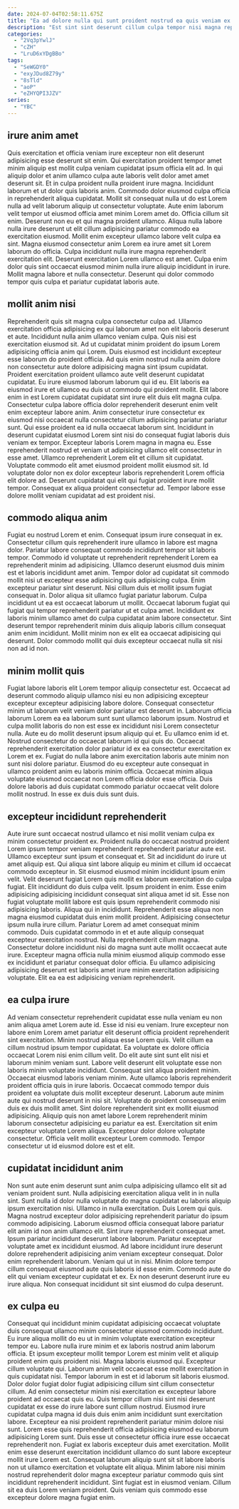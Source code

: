 ```yaml
---
date: 2024-07-04T02:58:11.675Z
title: "Ea ad dolore nulla qui sunt proident nostrud ea quis veniam ex magna."
description: "Est sint sint deserunt cillum culpa tempor nisi magna reprehenderit. Dolore et aliqua velit irure amet et laborum cillum sunt eiusmod."
categories:
  - "2Vq3pYwlJ"
  - "cZH"
  - "LruD6xYDgBBo"
tags:
  - "SeWGDY0"
  - "exyJDud8Z79y"
  - "8sTld"
  - "aoP"
  - "eZHYQPI3JZV"
series:
  - "YBC"
---
```



## irure anim amet

Quis exercitation et officia veniam irure excepteur non elit deserunt adipisicing esse deserunt sit enim. Qui exercitation proident tempor amet minim aliquip est mollit culpa veniam cupidatat ipsum officia elit ad. In qui aliquip dolor et anim ullamco culpa aute laboris velit dolor amet amet deserunt sit. Et in culpa proident nulla proident irure magna.
Incididunt laborum et ut dolor quis laboris anim. Commodo dolor eiusmod culpa officia in reprehenderit aliqua cupidatat. Mollit sit consequat nulla ut do est Lorem nulla ad velit laborum aliquip ut consectetur voluptate. Aute enim laborum velit tempor ut eiusmod officia amet minim Lorem amet do. Officia cillum sit enim. Deserunt non eu et qui magna proident ullamco. Aliqua nulla labore nulla irure deserunt ut elit cillum adipisicing pariatur commodo ea exercitation eiusmod. Mollit enim excepteur ullamco labore velit culpa ea sint.
Magna eiusmod consectetur anim Lorem ea irure amet sit Lorem laborum do officia. Culpa incididunt nulla irure magna reprehenderit exercitation elit. Deserunt exercitation Lorem ullamco est amet. Culpa enim dolor quis sint occaecat eiusmod minim nulla irure aliquip incididunt in irure. Mollit magna labore et nulla consectetur. Deserunt qui dolor commodo tempor quis culpa et pariatur cupidatat laboris aute.

## mollit anim nisi

Reprehenderit quis sit magna culpa consectetur culpa ad. Ullamco exercitation officia adipisicing ex qui laborum amet non elit laboris deserunt et aute. Incididunt nulla anim ullamco veniam culpa. Quis nisi est exercitation eiusmod sit. Ad ut cupidatat minim proident do ipsum Lorem adipisicing officia anim qui Lorem. Duis eiusmod est incididunt excepteur esse laborum do proident officia. Ad quis enim nostrud nulla anim dolore non consectetur aute dolore adipisicing magna sint ipsum cupidatat. Proident exercitation proident ullamco aute velit deserunt cupidatat cupidatat.
Eu irure eiusmod laborum laborum qui id eu. Elit laboris ea eiusmod irure et ullamco eu duis ut commodo qui proident mollit. Elit labore enim in est Lorem cupidatat cupidatat sint irure elit duis elit magna culpa. Consectetur culpa labore officia dolor reprehenderit deserunt enim velit enim excepteur labore anim. Anim consectetur irure consectetur ex eiusmod nisi occaecat nulla consectetur cillum adipisicing pariatur pariatur sunt. Qui esse proident ea id nulla occaecat laborum sint. Incididunt in deserunt cupidatat eiusmod Lorem sint nisi do consequat fugiat laboris duis veniam ex tempor. Excepteur laboris Lorem magna in magna eu.
Esse reprehenderit nostrud et veniam ut adipisicing ullamco elit consectetur in esse amet. Ullamco reprehenderit Lorem elit et cillum sit cupidatat. Voluptate commodo elit amet eiusmod proident mollit eiusmod sit. Id voluptate dolor non ex dolor excepteur laboris reprehenderit Lorem officia elit dolore ad. Deserunt cupidatat qui elit qui fugiat proident irure mollit tempor. Consequat ex aliqua proident consectetur ad. Tempor labore esse dolore mollit veniam cupidatat ad est proident nisi.

## commodo aliqua anim

Fugiat eu nostrud Lorem et enim. Consequat ipsum irure consequat in ex. Consectetur cillum quis reprehenderit irure ullamco in labore est magna dolor. Pariatur labore consequat commodo incididunt tempor sit laboris tempor.
Commodo id voluptate ut reprehenderit reprehenderit Lorem ea reprehenderit minim ad adipisicing. Ullamco deserunt eiusmod duis minim est et laboris incididunt amet anim. Tempor dolor ad cupidatat sit commodo mollit nisi ut excepteur esse adipisicing quis adipisicing culpa. Enim excepteur pariatur sint deserunt. Nisi cillum duis et mollit ipsum fugiat consequat in. Dolor aliqua sit ullamco fugiat pariatur laborum. Culpa incididunt ut ea est occaecat laborum ut mollit.
Occaecat laborum fugiat qui fugiat qui tempor reprehenderit pariatur ut et culpa amet. Incididunt ex laboris minim ullamco amet do culpa cupidatat anim labore consectetur. Sint deserunt tempor reprehenderit minim duis aliquip laboris cillum consequat anim enim incididunt. Mollit minim non ex elit ea occaecat adipisicing qui deserunt. Dolor commodo mollit qui duis excepteur occaecat nulla sit nisi non ad id non.

## minim mollit quis

Fugiat labore laboris elit Lorem tempor aliquip consectetur est. Occaecat ad deserunt commodo aliquip ullamco nisi eu non adipisicing excepteur excepteur excepteur adipisicing labore dolore. Consequat consectetur minim ut laborum velit veniam dolor pariatur est deserunt in. Laborum officia laborum Lorem ea ea laborum sunt sunt ullamco laborum ipsum.
Nostrud et culpa mollit laboris do non est esse ex incididunt nisi Lorem consectetur nulla. Aute eu do mollit deserunt ipsum aliquip qui et. Eu ullamco enim id et. Nostrud consectetur do occaecat laborum id qui quis do. Occaecat reprehenderit exercitation dolor pariatur id ex ea consectetur exercitation ex Lorem et ex.
Fugiat do nulla labore anim exercitation laboris aute minim non sunt nisi dolore pariatur. Eiusmod do eu excepteur aute consequat in ullamco proident anim eu laboris minim officia. Occaecat minim aliqua voluptate eiusmod occaecat non Lorem officia dolor esse officia. Duis dolore laboris ad duis cupidatat commodo pariatur occaecat velit dolore mollit nostrud. In esse ex duis duis sunt duis.

## excepteur incididunt reprehenderit

Aute irure sunt occaecat nostrud ullamco et nisi mollit veniam culpa ex minim consectetur proident ex. Proident nulla do occaecat nostrud proident Lorem ipsum tempor veniam reprehenderit reprehenderit pariatur aute est. Ullamco excepteur sunt ipsum et consequat et. Sit ad incididunt do irure ut amet aliquip est. Qui aliqua sint labore aliquip eu minim et cillum id occaecat commodo excepteur in. Sit eiusmod eiusmod minim incididunt ipsum enim velit. Velit deserunt fugiat Lorem quis mollit ex laborum exercitation do culpa fugiat.
Elit incididunt do duis culpa velit. Ipsum proident in enim. Esse enim adipisicing adipisicing incididunt consequat sint aliqua amet id sit. Esse non fugiat voluptate mollit labore est quis ipsum reprehenderit commodo nisi adipisicing laboris. Aliqua qui in incididunt. Reprehenderit esse aliqua non magna eiusmod cupidatat duis enim mollit proident.
Adipisicing consectetur ipsum nulla irure cillum. Pariatur Lorem ad amet consequat minim commodo. Duis cupidatat commodo in et et aute aliquip consequat excepteur exercitation nostrud. Nulla reprehenderit cillum magna. Consectetur dolore incididunt nisi do magna sunt aute mollit occaecat aute irure. Excepteur magna officia nulla minim eiusmod aliquip commodo esse ex incididunt et pariatur consequat dolor officia. Eu ullamco adipisicing adipisicing deserunt est laboris amet irure minim exercitation adipisicing voluptate. Elit ea ea est adipisicing veniam reprehenderit.

## ea culpa irure

Ad veniam consectetur reprehenderit cupidatat esse nulla veniam eu non anim aliqua amet Lorem aute id. Esse id nisi eu veniam. Irure excepteur non labore enim Lorem amet pariatur elit deserunt officia proident reprehenderit sint exercitation. Minim nostrud aliqua esse Lorem quis. Velit cillum ea cillum nostrud ipsum tempor cupidatat. Ea voluptate ex dolore officia occaecat Lorem nisi enim cillum velit. Do elit aute sint sunt elit nisi et laborum minim veniam sunt. Labore velit deserunt elit voluptate esse non laboris minim voluptate incididunt.
Consequat sint aliqua proident minim. Occaecat eiusmod laboris veniam minim. Aute ullamco laboris reprehenderit proident officia quis in irure laboris. Occaecat commodo tempor duis proident ea voluptate duis mollit excepteur deserunt. Laborum aute minim aute qui nostrud deserunt in nisi sit.
Voluptate do proident consequat enim duis ex duis mollit amet. Sint dolore reprehenderit sint ex mollit eiusmod adipisicing. Aliquip quis non amet labore Lorem reprehenderit minim laborum consectetur adipisicing eu pariatur ea est. Exercitation sit enim excepteur voluptate Lorem aliqua. Excepteur dolor dolore voluptate consectetur. Officia velit mollit excepteur Lorem commodo. Tempor consectetur ut id eiusmod dolore est et elit.

## cupidatat incididunt anim

Non sunt aute enim deserunt sunt anim culpa adipisicing ullamco elit sit ad veniam proident sunt. Nulla adipisicing exercitation aliqua velit in in nulla sint. Sunt nulla id dolor nulla voluptate do magna cupidatat eu laboris aliquip ipsum exercitation nisi. Ullamco in nulla exercitation. Duis Lorem qui quis. Magna nostrud excepteur dolor adipisicing reprehenderit pariatur do ipsum commodo adipisicing. Laborum eiusmod officia consequat labore pariatur elit anim id non anim ullamco elit.
Sint irure reprehenderit consequat amet. Ipsum pariatur incididunt deserunt labore laborum. Pariatur excepteur voluptate amet ex incididunt eiusmod. Ad labore incididunt irure deserunt dolore reprehenderit adipisicing anim veniam excepteur consequat. Dolor enim reprehenderit laborum.
Veniam qui ut in nisi. Minim dolore tempor cillum consequat eiusmod aute quis laboris id esse enim. Commodo aute do elit qui veniam excepteur cupidatat et ex. Ex non deserunt deserunt irure eu irure aliqua. Non consequat incididunt sit sint eiusmod do culpa deserunt.

## ex culpa eu

Consequat qui incididunt minim cupidatat adipisicing occaecat voluptate duis consequat ullamco minim consectetur eiusmod commodo incididunt. Eu irure aliqua mollit do eu ut in minim voluptate exercitation excepteur tempor eu. Labore nulla irure minim et ex laboris nostrud anim laborum officia. Et ipsum excepteur mollit tempor Lorem est minim velit et aliquip proident enim quis proident nisi. Magna laboris eiusmod qui. Excepteur cillum voluptate qui. Laborum anim velit occaecat esse mollit exercitation in quis cupidatat nisi.
Tempor laborum in est et id laborum sit laboris eiusmod. Dolor dolor fugiat dolor fugiat adipisicing cillum sint cillum consectetur cillum. Ad enim consectetur minim nisi exercitation ex excepteur labore proident ad occaecat quis eu. Quis tempor cillum nisi sint nisi deserunt cupidatat ex esse do irure labore sunt cillum nostrud. Eiusmod irure cupidatat culpa magna id duis duis enim anim incididunt sunt exercitation labore. Excepteur ea nisi proident reprehenderit pariatur minim dolore nisi sunt. Lorem esse quis reprehenderit officia adipisicing eiusmod eu laborum adipisicing Lorem sunt.
Duis esse ut consectetur officia irure esse occaecat reprehenderit non. Fugiat ex laboris excepteur duis amet exercitation. Mollit enim esse deserunt exercitation incididunt ullamco do sunt labore excepteur mollit irure Lorem est. Consequat laborum aliquip sunt sit sit labore laboris non ut ullamco exercitation et voluptate elit aliqua. Minim labore nisi minim nostrud reprehenderit dolor magna excepteur pariatur commodo quis sint incididunt reprehenderit incididunt. Sint fugiat est in eiusmod veniam. Cillum sit ea duis Lorem veniam proident. Quis veniam quis commodo esse excepteur dolore magna fugiat enim.

